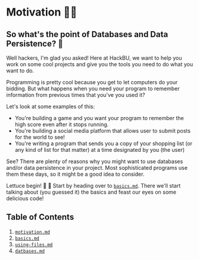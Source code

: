 # Motivation 🏅🏅

## So what's the point of Databases and Data Persistence? 🤔

Well hackers, I'm glad you asked! Here at HackBU, we want to help you work on some cool projects and give you the tools you need to do what you want to do.

Programming is pretty cool because you get to let computers do your bidding. But what happens when you need your program to remember information from previous times that you've you used it?

Let's look at some examples of this:
* You're building a game and you want your program to remember the high score even after it stops running.
* You're building a social media platform that allows user to submit posts for the world to see!
* You're writing a program that sends you a copy of your shopping list (or any kind of list for that matter) at a time designated by you (the user)

See? There are plenty of reasons why you might want to use databases and/or data persistence in your project. Most sophisticated programs use them these days, so it might be a good idea to consider.

Lettuce begin! 🥗 🥗
Start by heading over to [`basics.md`](./basics.md). There we'll start talking about (you guessed it) the basics and feast our eyes on some delicious code!

## Table of Contents
1. [`motivation.md`](./motivation.md)
2. [`basics.md`](./basics.md)
3. [`using-files.md`](./using-files.md)
4. [`datbases.md`](./datbases.md)
